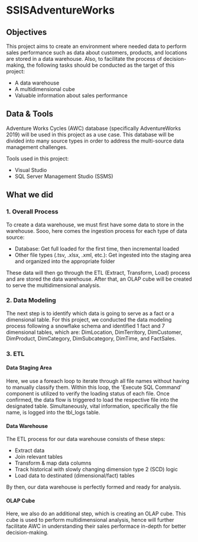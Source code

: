 # SSISAdventureWorks

## Objectives
This project aims to create an environment where needed data to perform sales performance such as data about customers, products, and locations are stored in a data warehouse. Also, to facilitate the process of decision-making, the following tasks should be conducted as the target of this project:
- A data warehouse
- A multidimensional cube
- Valuable information about sales performance

## Data & Tools
Adventure Works Cycles (AWC) database (specifically AdventureWorks 2019) will be used in this project as a use case. This database will be divided into many source types in order to address the multi-source data management challenges.

Tools used in this project:
- Visual Studio
- SQL Server Management Studio (SSMS)

## What we did
### 1. Overall Process
To create a data warehouse, we must first have some data to store in the warehouse. Sooo, here comes the ingestion process for each type of data source:
- Database: Get full loaded for the first time, then incremental loaded
- Other file types (.tsv, .xlsx, .xml, etc.): Get ingested into the staging area and organized into the appropriate folder

These data will then go through the ETL (Extract, Transform, Load) process and are stored the data warehouse. After that, an OLAP cube will be created to serve the multidimensional analysis.

### 2. Data Modeling
The next step is to identify which data is going to serve as a fact or a dimensional table. For this project, we conducted the data modeling process following a snowflake schema and identified 1 fact and 7 dimensional tables, which are: DimLocation, DimTerritory, DimCustomer, DimProduct, DimCategory, DimSubcategory, DimTime, and FactSales.

### 3. ETL
#### Data Staging Area
Here, we use a foreach loop to iterate through all file names without having to manually classify them. Within this loop, the 'Execute SQL Command' component is utilized to verify the
loading status of each file. Once confirmed, the data flow is triggered to load the respective file into the designated table. Simultaneously, vital information, specifically the file name, is logged into the tbl_logs table. 

#### Data Warehouse
The ETL process for our data warehouse consists of these steps:
- Extract data
- Join relevant tables
- Transform & map data columns
- Track historical with slowly changing dimension type 2 (SCD) logic
- Load data to destinated (dimensional/fact) tables

By then, our data warehouse is perfectly formed and ready for analysis.

#### OLAP Cube
Here, we also do an additional step, which is creating an OLAP cube. This cube is used to perform multidimensional analysis, hence will further facilitate AWC in understanding their sales performace in-depth for better decision-making.

